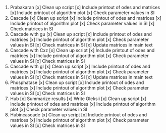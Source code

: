1. Prabakaran
    [x] Clean up script
        [x] Include printout of odes and matrices
        [x] Include printout of algorithm plot
    [x] Check parameter values in SI
2. Cascade 
    [x] Clean up script
        [x] Include printout of odes and matrices
        [x] Include printout of algorithm plot
    [x] Check parameter values in SI
    [x] Check matrices in SI
3. Cascade with gu
    [x] Clean up script
        [x] Include printout of odes and matrices
        [x] Include printout of algorithm plot
    [x] Check parameter values in SI
    [x] Check matrices in SI
    [x] Update matrices in main text
4. Cascade with Cxz
    [x] Clean up script
        [x] Include printout of odes and matrices
        [x] Include printout of algorithm plot
    [x] Check parameter values in SI
    [x] Check matrices in SI
5. Cascade with gl
    [x] Clean up script
        [x] Include printout of odes and matrices
        [x] Include printout of algorithm plot
    [x] Check parameter values in SI
    [x] Check matrices in SI
    [x] Update matrices in main text
6. Phosphatase
    [x] Clean up script
        [x] Include printout of odes and matrices
        [x] Include printout of algorithm plot
    [x] Check parameter values in SI
    [x] Check matrices in SI
7. Hub
    [x] Summarize results
    [x] Write Oleksii
    [x] Clean up script
        [x] Include printout of odes and matrices
        [x] Include printout of algorithm plot
    [x] Check parameter values in SI
8. Hubincascade
    [x] Clean up script
        [x] Include printout of odes and matrices
        [x] Include printout of algorithm plot
    [x] Check parameter values in SI
    [x] Check matrices in SI











